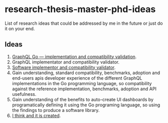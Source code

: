 # research-thesis-master-phd-ideas
List of research ideas that could be addressed by me in the future or just do it on your end.


## Ideas
1. [GraphQL Go — implementation and compatibility validation](https://github.com/chris-ramon/thesis-graphql-go).
2. GraphQL implementator and compatibility validator.
3. [Software implementor and compatibility validator](https://github.com/chris-ramon/research-thesis-master-phd-ideas/issues/2).
3. Gain understanding, standard compatibility, benchmarks, adoption and end-users apis developer experience of the different GraphQL implementations in the Go programming language, so compatibility against the reference implementation, benchmarks, adoption and API usefulness.
4. Gain understanding of the benefits to auto-create UI dashboards by programatically defining it using the Go programing language, so using the findings to produce a software library.
5. [I think and it is created](https://github.com/chris-ramon/research-thesis-master-phd-ideas/issues/3).
